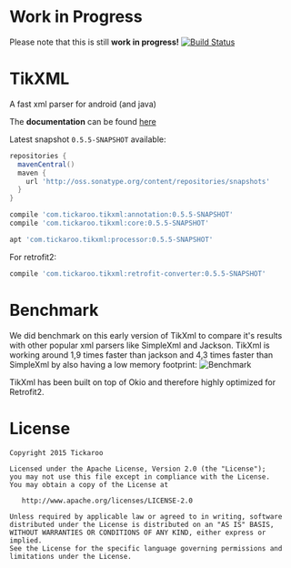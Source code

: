 # Work in Progress
Please note that this is still **work in progress!**
[![Build Status](https://travis-ci.org/Tickaroo/tikxml.svg?branch=master)](https://travis-ci.org/Tickaroo/tikxml)

# TikXML
A fast xml parser for android (and java)

The **documentation** can be found [here](https://github.com/Tickaroo/tikxml/blob/master/docs/AnnotatingModelClasses.md)

Latest snapshot `0.5.5-SNAPSHOT` available:

```groovy
repositories {
  mavenCentral()
  maven {
    url 'http://oss.sonatype.org/content/repositories/snapshots'
  }
}
```

```groovy
compile 'com.tickaroo.tikxml:annotation:0.5.5-SNAPSHOT'
compile 'com.tickaroo.tikxml:core:0.5.5-SNAPSHOT'

apt 'com.tickaroo.tikxml:processor:0.5.5-SNAPSHOT'
```

For retrofit2:

```groovy
compile 'com.tickaroo.tikxml:retrofit-converter:0.5.5-SNAPSHOT'
```

# Benchmark
We did benchmark on this early version of TikXml to compare it's results with other popular xml parsers like SimpleXml and Jackson.
TikXml is working around 1,9 times faster than jackson and 4,3 times faster than SimpleXml by also having a low memory footprint:
![Benchmark](https://raw.githubusercontent.com/Tickaroo/tikxml/master/docs/Benchmark.png)

TikXml has been built on top of Okio and therefore highly optimized for Retrofit2.

# License

```
Copyright 2015 Tickaroo

Licensed under the Apache License, Version 2.0 (the "License");
you may not use this file except in compliance with the License.
You may obtain a copy of the License at

   http://www.apache.org/licenses/LICENSE-2.0

Unless required by applicable law or agreed to in writing, software
distributed under the License is distributed on an "AS IS" BASIS,
WITHOUT WARRANTIES OR CONDITIONS OF ANY KIND, either express or implied.
See the License for the specific language governing permissions and
limitations under the License.
```
